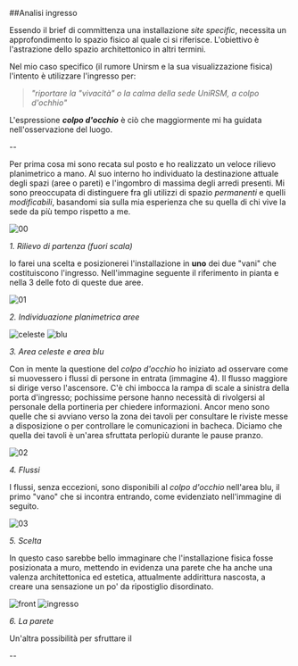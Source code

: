##Analisi ingresso

Essendo il brief di committenza una installazione _site specific_, 
necessita un approfondimento lo spazio fisico al quale ci si riferisce.
L'obiettivo è l'astrazione dello spazio architettonico in altri termini. 

Nel mio caso specifico 
(il rumore Unirsm e la sua visualizzazione fisica) l'intento è utilizzare l'ingresso per:

> _"riportare la "vivacità" o la calma della sede UniRSM, a colpo d'ochhio"_

L'espressione **_colpo d'occhio_** è ciò che maggiormente mi ha guidata nell'osservazione del luogo.

--

Per prima cosa mi sono recata sul posto e ho realizzato un veloce rilievo planimetrico a mano. 
Al suo interno ho individuato la destinazione attuale degli spazi (aree o pareti) e l'ingombro di massima 
degli arredi presenti. Mi sono preoccupata di distinguere fra gli utilizzi di spazio _permanenti_ e 
quelli _modificabili_, basandomi sia sulla mia esperienza che su quella di chi vive la sede da più 
tempo rispetto a me.

![00](http://i.imgur.com/QW7tb0M.jpg?2)

_1. Rilievo di partenza (fuori scala)_

Io farei una scelta e posizionerei l'installazione in **uno** dei due "vani" che costituiscono l'ingresso. 
Nell'immagine seguente il riferimento in pianta e nella 3 delle foto di queste due aree.

![01](http://i.imgur.com/5gpfRlF.jpg?2)

_2. Individuazione planimetrica aree_

![celeste](http://i.imgur.com/RA8BUk3.jpg?1) ![blu](http://i.imgur.com/SqxXw6d.jpg?3) 

_3. Area celeste e area blu_

Con in mente la questione del _colpo d'occhio_ ho iniziato ad osservare come si muovessero 
i flussi di persone in entrata (immagine 4). Il flusso maggiore si dirige verso l'ascensore.
C'è chi imbocca la rampa di scale a sinistra della porta d'ingresso; pochissime persone hanno 
necessità di rivolgersi al personale della portineria per chiedere informazioni. Ancor meno 
sono quelle che si avviano verso la zona dei tavoli per consultare le riviste messe a disposizione o
per controllare le comunicazioni in bacheca. Diciamo che quella dei tavoli è un'area sfruttata 
perlopiù durante le pause pranzo.

![02](http://i.imgur.com/bxTeRjB.jpg?2)

_4. Flussi_

I flussi, senza eccezioni, sono disponibili al _colpo d'occhio_ nell'area blu, 
il primo "vano" che si incontra entrando, come evidenziato nell'immagine di seguito. 

![03](http://i.imgur.com/mP4Zvhc.jpg?2)

_5. Scelta_

In questo caso sarebbe bello immaginare che l'installazione fisica fosse posizionata a muro,
mettendo in evidenza una parete che ha anche una valenza architettonica ed estetica, attualmente 
addirittura nascosta, a creare una sensazione un po' da ripostiglio disordinato.

![front](http://i.imgur.com/lBegNEN.jpg?1) ![ingresso](http://i.imgur.com/Cv6KKnR.jpg?1) 

_6. La parete_

Un'altra possibilità per sfruttare il 

--
